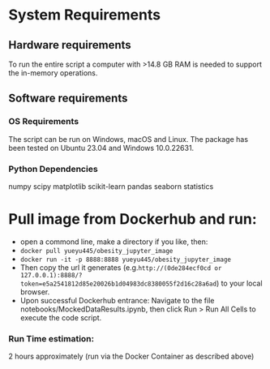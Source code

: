 # System Requirements
## Hardware requirements
To run the entire script a computer with >14.8 GB RAM is needed to support the in-memory operations.
## Software requirements
### OS Requirements
The script can be run on Windows, macOS and Linux. The package has been tested on Ubuntu 23.04 and Windows 10.0.22631.
### Python Dependencies
numpy
scipy
matplotlib
scikit-learn
pandas
seaborn
statistics
# Pull image from Dockerhub and run: 
  - open a commond line, make a directory if you like, then:
  - `docker pull yueyu445/obesity_jupyter_image`
  - `docker run -it -p 8888:8888 yueyu445/obesity_jupyter_image`
  - Then copy the url it generates (e.g.`http://(0de284ecf0cd or 127.0.0.1):8888/?token=e5a2541812d85e20026b1d04983dc8380055f2d16c28a6ad`) to your local browser.
  - Upon successful Dockerhub entrance: Navigate to the file notebooks/MockedDataResults.ipynb, then click Run > Run All Cells to execute the code script.
### Run Time estimation:
2 hours approximately (run via the Docker Container as described above)
